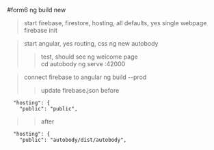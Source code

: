 #form6
ng build new 

>start firebase, firestore, hosting, all defaults, yes single webpage
firebase init

>start angular, yes routing, css
ng new autobody
>>test, should see ng welcome page  
cd autobody 
ng serve
:42000

>connect firebase to angular 
ng build --prod
>>update firebase.json
>>before
```
  "hosting": {
    "public": "public",
```
>>after
```
  "hosting": {
    "public": "autobody/dist/autobody",
```


